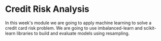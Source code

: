 # Credit Risk Analysis

In this week's module we are going to apply machine learning to solve a credit card risk problem. 
We are going to use imbalanced-learn and scikit-learn libraries to build and evaluate models using resampling.

